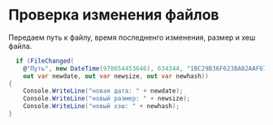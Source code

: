 # Проверка изменения файлов

Передаем путь к файлу, время последненго изменения, размер и хеш файла.
```C#
  if (FileChanged(
    @"Путь", new DateTime(978654453646), 634344, "1BC29B36F623BA82AAF6724FD3B16718", 
    out var newdate, out var newsize, out var newhash))
{
    Console.WriteLine("новая дата: " + newdate);
    Console.WriteLine("новый размер: " + newsize);
    Console.WriteLine("новый хэш: " + newhash);
}
```

